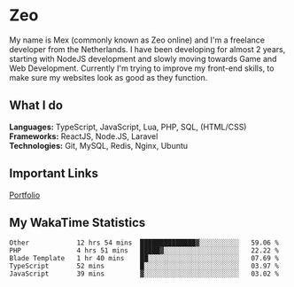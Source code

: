 # Zeo
My name is Mex (commonly known as Zeo online) and I'm a freelance developer from the Netherlands. I have been developing for almost 2 years, starting with NodeJS development and slowly moving towards Game and Web Development. Currently I'm trying to improve my front-end skills, to make sure my websites look as good as they function.

## What I do
**Languages:** TypeScript, JavaScript, Lua, PHP, SQL, (HTML/CSS)<br/>
**Frameworks:** ReactJS, Node.JS, Laravel<br/>
**Technologies:** Git, MySQL, Redis, Nginx, Ubuntu<br/>

## Important Links
[Portfolio](https://zeodev.cc)

## My WakaTime Statistics
<!--START_SECTION:waka-->
```text
Other            12 hrs 54 mins  ██████████████▓░░░░░░░░░░   59.06 % 
PHP              4 hrs 51 mins   █████▓░░░░░░░░░░░░░░░░░░░   22.22 % 
Blade Template   1 hr 40 mins    ██░░░░░░░░░░░░░░░░░░░░░░░   07.69 % 
TypeScript       52 mins         █░░░░░░░░░░░░░░░░░░░░░░░░   03.97 % 
JavaScript       39 mins         ▓░░░░░░░░░░░░░░░░░░░░░░░░   03.02 % 
```
<!--END_SECTION:waka-->

